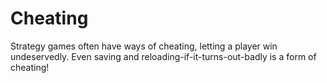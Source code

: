 # Cheating

Strategy games often have ways of cheating, letting a player win undeservedly. Even saving and reloading-if-it-turns-out-badly is a form of cheating!